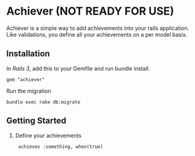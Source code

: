 Achiever (NOT READY FOR USE)
============================

Achiever is a simple way to add achievements into your rails application. Like validations, you define all your
achievements on a per model basis. 

Installation
------------

In *Rails 3*, add this to your Gemfile and run bundle install. 

	gem "achiever"

Run the migration

	bundle exec rake db:migrate

Getting Started
---------------

1. Define your achievements
	
		achieves :something, when(true)




